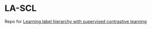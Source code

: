 # LA-SCL
Repo for [Learning label hierarchy with supervised contrastive learning](https://arxiv.org/abs/2402.00232)



